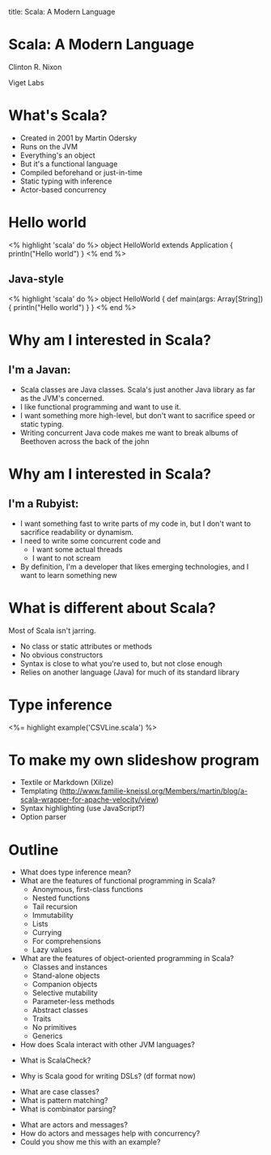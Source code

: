 title: Scala: A Modern Language

# Scala: A Modern Language

Clinton R. Nixon

Viget Labs

# What's Scala?

* Created in 2001 by Martin Odersky
* Runs on the JVM
* Everything's an object
* But it's a functional language
* Compiled beforehand or just-in-time
* Static typing with inference
* Actor-based concurrency

# Hello world

<% highlight 'scala' do %>
object HelloWorld extends Application {
  println("Hello world")
}
<% end %>

## Java-style

<% highlight 'scala' do %>
object HelloWorld {
  def main(args: Array[String]) {
    println("Hello world")
  }
}
<% end %>

# Why am I interested in Scala?

## I'm a Javan:

* Scala classes are Java classes. Scala's just another Java library as far as the JVM's concerned.
* I like functional programming and want to use it.
* I want something more high-level, but don't want to sacrifice speed or static typing.
* Writing concurrent Java code makes me want to break albums of Beethoven
across the back of the john

# Why am I interested in Scala?

## I'm a Rubyist:

* I want something fast to write parts of my code in, but I don't want to sacrifice readability or dynamism.
* I need to write some concurrent code and
  * I want some actual threads
  * I want to not scream
* By definition, I'm a developer that likes emerging technologies, and I want to learn something new

# What is different about Scala?

Most of Scala isn't jarring.

* No class or static attributes or methods
* No obvious constructors
* Syntax is close to what you're used to, but not close enough
* Relies on another language (Java) for much of its standard library

# Type inference

<%= highlight example('CSVLine.scala') %>

# To make my own slideshow program

* Textile or Markdown (Xilize)
* Templating (http://www.familie-kneissl.org/Members/martin/blog/a-scala-wrapper-for-apache-velocity/view)
* Syntax highlighting (use JavaScript?)
* Option parser

# Outline

* What does type inference mean?
* What are the features of functional programming in Scala?
  * Anonymous, first-class functions
  * Nested functions
  * Tail recursion
  * Immutability
  * Lists
  + Currying
  + For comprehensions
  + Lazy values
* What are the features of object-oriented programming in Scala?
  * Classes and instances
  * Stand-alone objects
  * Companion objects
  * Selective mutability
  * Parameter-less methods
  * Abstract classes
  * Traits
  * No primitives
  + Generics
* How does Scala interact with other JVM languages?
+ What is ScalaCheck?
* Why is Scala good for writing DSLs? (df format now)
+ What are case classes?
+ What is pattern matching?
+ What is combinator parsing?
* What are actors and messages?
* How do actors and messages help with concurrency?
* Could you show me this with an example?
